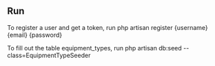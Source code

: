## Run

To register a user and get a token, run 
php artisan register {username} {email} {password}

To fill out the table equipment_types, run
php artisan db:seed --class=EquipmentTypeSeeder
